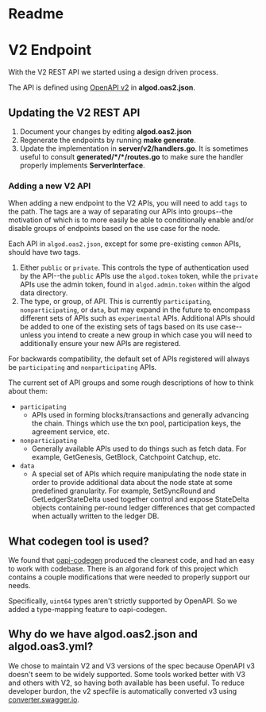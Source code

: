 # Readme

# V2 Endpoint
With the V2 REST API we started using a design driven process.

The API is defined using [OpenAPI v2](https://swagger.io/specification/v2/) in **algod.oas2.json**.

## Updating the V2 REST API

1. Document your changes by editing **algod.oas2.json**
2. Regenerate the endpoints by running **make generate**.
3. Update the implementation in **server/v2/handlers.go**. It is sometimes useful to consult **generated/\*/\*/routes.go** to make sure the handler properly implements **ServerInterface**.

### Adding a new V2 API
When adding a new endpoint to the V2 APIs, you will need to add `tags` to the path. The tags are a way of separating our
APIs into groups--the motivation of which is to more easily be able to conditionally enable and/or disable groups of
endpoints based on the use case for the node.

Each API in `algod.oas2.json`, except for some pre-existing `common` APIs, should have two tags.
1. Either `public` or `private`. This controls the type of authentication used by the API--the `public` APIs use the
`algod.token` token, while the `private` APIs use the admin token, found in `algod.admin.token` within the algod data
directory.
2. The type, or group, of API. This is currently `participating`, `nonparticipating`, or `data`, but may expand in the
future to encompass different sets of APIs such as `experimental` APIs. Additional APIs should be added to one of the
existing sets of tags based on its use case--unless you intend to create a new group in which case you will need to 
additionally ensure your new APIs are registered.

For backwards compatibility, the default set of APIs registered will always be `participating` and `nonparticipating`
APIs.

The current set of API groups and some rough descriptions of how to think about them:
* `participating`
  * APIs used in forming blocks/transactions and generally advancing the chain. Things which use the txn pool,
participation keys, the agreement service, etc.
* `nonparticipating`
  * Generally available APIs used to do things such as fetch data. For example, GetGenesis, GetBlock, Catchpoint Catchup, etc.
* `data`
  * A special set of APIs which require manipulating the node state in order to provide additional data about the node state
at some predefined granularity. For example, SetSyncRound and GetLedgerStateDelta used together control and expose StateDelta objects
containing per-round ledger differences that get compacted when actually written to the ledger DB.

## What codegen tool is used?

We found that [oapi-codegen](https://github.com/deepmap/oapi-codegen) produced the cleanest code, and had an easy to work with codebase. There is an algorand fork of this project which contains a couple modifications that were needed to properly support our needs.

Specifically, `uint64` types aren't strictly supported by OpenAPI. So we added a type-mapping feature to oapi-codegen.

## Why do we have algod.oas2.json and algod.oas3.yml?

We chose to maintain V2 and V3 versions of the spec because OpenAPI v3 doesn't seem to be widely supported. Some tools worked better with V3 and others with V2, so having both available has been useful. To reduce developer burdon, the v2 specfile is automatically converted v3 using [converter.swagger.io](http://converter.swagger.io/).
